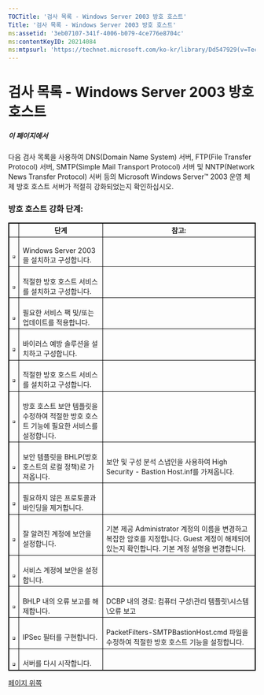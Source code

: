 ```yaml
---
TOCTitle: '검사 목록 - Windows Server 2003 방호 호스트'
Title: '검사 목록 - Windows Server 2003 방호 호스트'
ms:assetid: '3eb07107-341f-4006-b079-4ce776e8704c'
ms:contentKeyID: 20214084
ms:mtpsurl: 'https://technet.microsoft.com/ko-kr/library/Dd547929(v=TechNet.10)'
---
```


검사 목록 - Windows Server 2003 방호 호스트
===========================================

##### 이 페이지에서

[](#xsltsection121121120120)[](#xsltsection121121120120)
다음 검사 목록을 사용하여 DNS(Domain Name System) 서버, FTP(File Transfer Protocol) 서버, SMTP(Simple Mail Transport Protocol) 서버 및 NNTP(Network News Transfer Protocol) 서버 등의 Microsoft Windows Server™ 2003 운영 체제 방호 호스트 서버가 적절히 강화되었는지 확인하십시오.

### 방호 호스트 강화 단계:

<p> </p>
<table style="border:1px solid black;">
<thead>
<tr class="header">
<th style="border:1px solid black;" > </th>
<th style="border:1px solid black;" >단계</th>
<th style="border:1px solid black;" >참고:</th>
</tr>
</thead>
<tbody>
<tr class="odd">
<td style="border:1px solid black;"><br />
<img src="images/Dd547929.mnp_checkbox(ko-kr,TechNet.10).gif" /></td>
<td style="border:1px solid black;"><br />
Windows Server 2003을 설치하고 구성합니다.</td>
<td style="border:1px solid black;"><br />
</td>
</tr>
<tr class="even">
<td style="border:1px solid black;"><br />
<img src="images/Dd547929.mnp_checkbox(ko-kr,TechNet.10).gif" /></td>
<td style="border:1px solid black;"><br />
적절한 방호 호스트 서비스를 설치하고 구성합니다.</td>
<td style="border:1px solid black;"><br />
</td>
</tr>
<tr class="odd">
<td style="border:1px solid black;"><br />
<img src="images/Dd547929.mnp_checkbox(ko-kr,TechNet.10).gif" /></td>
<td style="border:1px solid black;"><br />
필요한 서비스 팩 및/또는 업데이트를 적용합니다.</td>
<td style="border:1px solid black;"><br />
</td>
</tr>
<tr class="even">
<td style="border:1px solid black;"><br />
<img src="images/Dd547929.mnp_checkbox(ko-kr,TechNet.10).gif" /></td>
<td style="border:1px solid black;"><br />
바이러스 예방 솔루션을 설치하고 구성합니다.</td>
<td style="border:1px solid black;"><br />
</td>
</tr>
<tr class="odd">
<td style="border:1px solid black;"><br />
<img src="images/Dd547929.mnp_checkbox(ko-kr,TechNet.10).gif" /></td>
<td style="border:1px solid black;"><br />
적절한 방호 호스트 서비스를 설치하고 구성합니다.</td>
<td style="border:1px solid black;"><br />
</td>
</tr>
<tr class="even">
<td style="border:1px solid black;"><br />
<img src="images/Dd547929.mnp_checkbox(ko-kr,TechNet.10).gif" /></td>
<td style="border:1px solid black;"><br />
방호 호스트 보안 템플릿을 수정하여 적절한 방호 호스트 기능에 필요한 서비스를 설정합니다.</td>
<td style="border:1px solid black;"><br />
</td>
</tr>
<tr class="odd">
<td style="border:1px solid black;"><br />
<img src="images/Dd547929.mnp_checkbox(ko-kr,TechNet.10).gif" /></td>
<td style="border:1px solid black;"><br />
보안 템플릿을 BHLP(방호 호스트의 로컬 정책)로 가져옵니다.</td>
<td style="border:1px solid black;"><br />
보안 및 구성 분석 스냅인을 사용하여 High Security - Bastion Host.inf를 가져옵니다.</td>
</tr>
<tr class="even">
<td style="border:1px solid black;"><br />
<img src="images/Dd547929.mnp_checkbox(ko-kr,TechNet.10).gif" /></td>
<td style="border:1px solid black;"><br />
필요하지 않은 프로토콜과 바인딩을 제거합니다.</td>
<td style="border:1px solid black;"><br />
</td>
</tr>
<tr class="odd">
<td style="border:1px solid black;"><br />
<img src="images/Dd547929.mnp_checkbox(ko-kr,TechNet.10).gif" /></td>
<td style="border:1px solid black;"><br />
잘 알려진 계정에 보안을 설정합니다.</td>
<td style="border:1px solid black;"><br />
기본 제공 Administrator 계정의 이름을 변경하고 복잡한 암호를 지정합니다. Guest 계정이 해제되어 있는지 확인합니다. 기본 계정 설명을 변경합니다.</td>
</tr>
<tr class="even">
<td style="border:1px solid black;"><br />
<img src="images/Dd547929.mnp_checkbox(ko-kr,TechNet.10).gif" /></td>
<td style="border:1px solid black;"><br />
서비스 계정에 보안을 설정합니다.</td>
<td style="border:1px solid black;"><br />
</td>
</tr>
<tr class="odd">
<td style="border:1px solid black;"><br />
<img src="images/Dd547929.mnp_checkbox(ko-kr,TechNet.10).gif" /></td>
<td style="border:1px solid black;"><br />
BHLP 내의 오류 보고를 해제합니다.</td>
<td style="border:1px solid black;"><br />
DCBP 내의 경로: 컴퓨터 구성\관리 템플릿\시스템\오류 보고</td>
</tr>
<tr class="even">
<td style="border:1px solid black;"><br />
<img src="images/Dd547929.mnp_checkbox(ko-kr,TechNet.10).gif" /></td>
<td style="border:1px solid black;"><br />
IPSec 필터를 구현합니다.</td>
<td style="border:1px solid black;"><br />
PacketFilters-SMTPBastionHost.cmd 파일을 수정하여 적절한 방호 호스트 기능을 설정합니다.</td>
</tr>
<tr class="odd">
<td style="border:1px solid black;"><br />
<img src="images/Dd547929.mnp_checkbox(ko-kr,TechNet.10).gif" /></td>
<td style="border:1px solid black;"><br />
서버를 다시 시작합니다.</td>
<td style="border:1px solid black;"><br />
</td>
</tr>
</tbody>
</table>
 

[](#mainsection)[페이지 위쪽](#mainsection)
